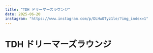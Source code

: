 ```yaml
---
title: "TDH ドリーマーズラウンジ"
date: 2025-06-20
instagram: "https://www.instagram.com/p/DLHwOTyz1le/?img_index=1"
---
```


# TDH ドリーマーズラウンジ 